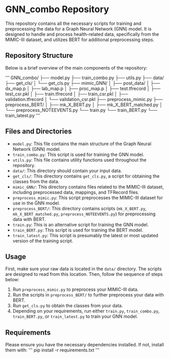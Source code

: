 # GNN_combo Repository

This repository contains all the necessary scripts for training and preprocessing the data for a Graph Neural Network (GNN) model. It is designed to handle and process health-related data, specifically from the MIMIC-III dataset, and utilizes BERT for additional preprocessing steps.

## Repository Structure

Below is a brief overview of the main components of the repository:

'''
GNN_combo/
├── model.py
├── train_combo.py
├── utils.py
├── data/
├── get_cls/
│   └── get_cls.py
├── mimic_GNN/
│   ├── post_data/
│   ├── dx_map.p
│   ├── lab_map.p
│   ├── proc_map.p
│   ├── test.tfrecord
│   ├── test_csr.pkl
│   ├── train.tfrecord
│   ├── train_csr.pkl
│   ├── validation.tfrecord
│   └── validation_csr.pkl
├── preprocess_mimic.py
├── preprocess_BERT/
│   ├── mk_X_BERT.py
│   ├── mk_X_BERT_matched.py
│   └── preprocess_NOTEEVENTS.py
└── train.py
└── train_BERT.py
└── train_latest.py
'''

## Files and Directories

- `model.py`: This file contains the main structure of the Graph Neural Network (GNN) model.
- `train_combo.py`: This script is used for training the GNN model.
- `utils.py`: This file contains utility functions used throughout the repository.
- `data/`: This directory should contain your input data.
- `get_cls/`: This directory contains `get_cls.py`, a script for obtaining the classes from the data.
- `mimic_GNN/`: This directory contains files related to the MIMIC-III dataset, including preprocessed data, mappings, and TFRecord files.
- `preprocess_mimic.py`: This script preprocesses the MIMIC-III dataset for use in the GNN model.
- `preprocess_BERT/`: This directory contains scripts (`mk_X_BERT.py`, `mk_X_BERT_matched.py`, `preprocess_NOTEEVENTS.py`) for preprocessing data with BERT.
- `train.py`: This is an alternative script for training the GNN model.
- `train_BERT.py`: This script is used for training the BERT model.
- `train_latest.py`: This script is presumably the latest or most updated version of the training script.

## Usage

First, make sure your raw data is located in the `data/` directory. The scripts are designed to read from this location. Then, follow the sequence of steps below:

1. Run `preprocess_mimic.py` to preprocess your MIMIC-III data.
2. Run the scripts in `preprocess_BERT/` to further preprocess your data with BERT.
3. Run `get_cls.py` to obtain the classes from your data.
4. Depending on your requirements, run either `train.py`, `train_combo.py`, `train_BERT.py`, or `train_latest.py` to train your GNN model.

## Requirements

Please ensure you have the necessary dependencies installed. If not, install them with:
'''
pip install -r requirements.txt
'''

